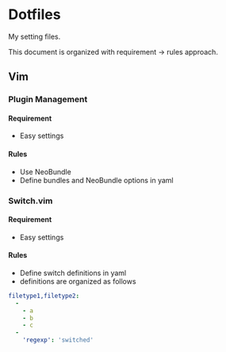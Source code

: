 # Dotfiles

My setting files.

This document is organized with requirement -> rules approach.

## Vim

### Plugin Management

#### Requirement

* Easy settings

#### Rules

* Use NeoBundle
* Define bundles and NeoBundle options in yaml

### Switch.vim

#### Requirement

* Easy settings

#### Rules

* Define switch definitions in yaml
* definitions are organized as follows

```yaml
filetype1,filetype2:
  -
    - a
    - b
    - c
  -
    'regexp': 'switched'
```
